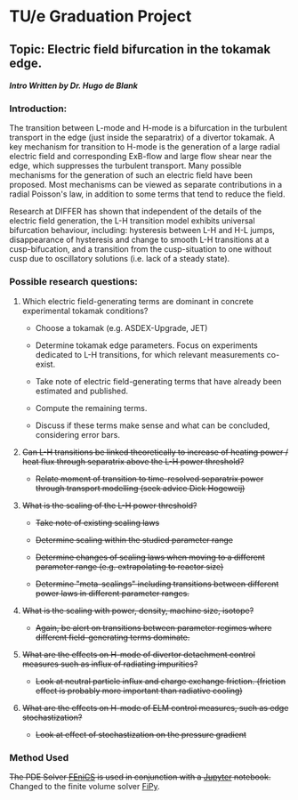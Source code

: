 # TU/e Graduation Project

## Topic: Electric field bifurcation in the tokamak edge.

#### _Intro Written by Dr. Hugo de Blank_

### Introduction:
The transition between L-mode and H-mode is a bifurcation in the turbulent transport in the edge (just inside the separatrix) of a divertor tokamak. A key mechanism for transition to H-mode is the generation of a large radial electric field and corresponding ExB-flow and large flow shear near the edge, which suppresses the turbulent transport. Many possible mechanisms for the generation of such an electric field have been proposed. Most mechanisms can be viewed as separate contributions in a radial Poisson's law, in addition to some terms that tend to reduce the field.

Research at DIFFER has shown that independent of the details of the electric field generation, the L-H transition model exhibits universal bifurcation behaviour, including: hysteresis between L-H and H-L jumps, disappearance of hysteresis and change to smooth L-H transitions at a cusp-bifucation, and a transition from the cusp-situation to one without cusp due to oscillatory solutions (i.e. lack of a steady state).

### Possible research questions:

1. Which electric field-generating terms are dominant in concrete
   experimental tokamak conditions?

	+ Choose a tokamak (e.g. ASDEX-Upgrade, JET)

	+ Determine tokamak edge parameters. Focus on experiments dedicated to L-H transitions, for which relevant measurements co-exist.

	+ Take note of electric field-generating terms that have already been estimated and published.

	+ Compute the remaining terms.

	+ Discuss if these terms make sense and what can be concluded, considering error bars.

2. ~~Can L-H transitions be linked theoretically to increase of heating power / heat flux through separatrix above the L-H power threshold?~~

	- ~~Relate moment of transition to time-resolved separatrix power through transport modelling (seek advice Dick Hogeweij)~~

3. ~~What is the scaling of the L-H power threshold?~~

	- ~~Take note of existing scaling laws~~

	- ~~Determine scaling within the studied parameter range~~

	- ~~Determine changes of scaling laws when moving to a different parameter range (e.g. extrapolating to reactor size)~~

	- ~~Determine "meta-scalings" including transitions between different power laws in different parameter ranges.~~

4. ~~What is the scaling with power, density, machine size, isotope?~~

	- ~~Again, be alert on transitions between parameter regimes where different field-generating terms dominate.~~

5. ~~What are the effects on H-mode of divertor detachment control measures such as influx of radiating impurities?~~

	- ~~Look at neutral particle influx and charge exchange friction. (friction effect is probably more important than radiative cooling)~~

6. ~~What are the effects on H-mode of ELM control measures, such as edge stochastization?~~

	- ~~Look at effect of stochastization on the pressure gradient~~

### Method Used
~~The PDE Solver [FEniCS](https://fenicsproject.org/) is used in conjunction with a [Jupyter](http://jupyter.org/) notebook.~~
Changed to the finite volume solver [FiPy](https://www.ctcms.nist.gov/fipy/).

